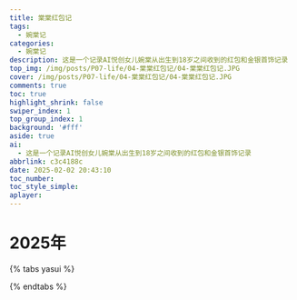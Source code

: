 ```yaml
---
title: 棠棠红包记
tags:
  - 婉棠记
categories:
  - 婉棠记
description: 这是一个记录AI悦创女儿婉棠从出生到18岁之间收到的红包和金银首饰记录
top_img: /img/posts/P07-life/04-棠棠红包记/04-棠棠红包记.JPG
cover: /img/posts/P07-life/04-棠棠红包记/04-棠棠红包记.JPG
comments: true
toc: true
highlight_shrink: false
swiper_index: 1
top_group_index: 1
background: '#fff'
aside: true
ai:
  - 这是一个记录AI悦创女儿婉棠从出生到18岁之间收到的红包和金银首饰记录
abbrlink: c3c4188c
date: 2025-02-02 20:43:10
toc_number:
toc_style_simple:
aplayer:
---
```


# 2025年

{% tabs yasui %}

<!-- tab 1. 压岁钱 -->

<!-- endtab -->

{% endtabs %}